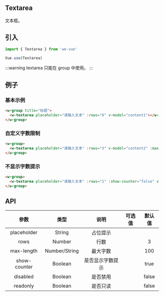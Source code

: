 Textarea
---
文本框。

## 引入

```js
import { Textarea } from 'we-vue'

Vue.use(Textarea)
```

:::warning
textarea 只能在 group 中使用。
:::

## 例子

### 基本示例

```html
<w-group title="标题">
  <w-textarea placeholder="请输入文本" :rows="6" v-model="content1"></w-textarea>
</w-group>
```

### 自定义字数限制

```html
<w-group>
  <w-textarea placeholder="请输入文本" :rows="3" v-model="content2" :max-length="10"></w-textarea>
</w-group>
```

### 不显示字数提示

```html
<w-group>
  <w-textarea placeholder="请输入文本" :rows="1" :show-counter="false" v-model="content1"></w-textarea>
</w-group>
```

## API

|   参数   |   类型    |   说明   | 可选值  |  默认值  |
| :----: | :-----: | :----: | :--: | :---: |
| placeholder  | String  |  占位提示   |      |       |
| rows  | Number  |  行数   |      |   3    |
| max-length  | Number/String  |  最大字数   |      |   100    |
| show-counter  | Boolean  |  是否显示字数提示   |      |   true    |
| disabled | Boolean | 是否禁用 |      | false |
| readonly | Boolean | 是否只读 |      | false |
